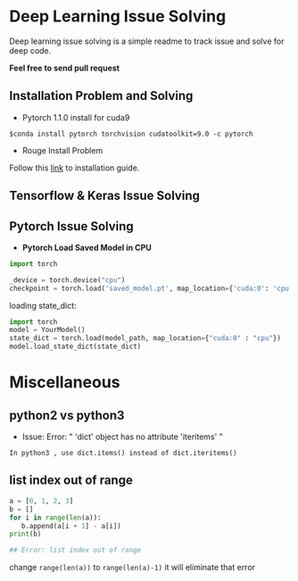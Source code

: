 # Deep Learning Issue Solving

Deep learning issue solving is a simple readme to track issue and solve for deep code.

**Feel free to send pull request**

## Installation Problem and Solving
* Pytorch 1.1.0 install for cuda9

```$conda install pytorch torchvision cudatoolkit=9.0 -c pytorch```

* Rouge Install Problem

Follow this [link](https://sagorbrur.github.io/install_rouge.html) to installation guide. 

## Tensorflow & Keras Issue Solving



## Pytorch Issue Solving

* **Pytorch Load Saved Model in CPU**

```py
import torch

_device = torch.device("cpu")
checkpoint = torch.load('saved_model.pt', map_location={'cuda:0': 'cpu'})

```
loading state_dict:

```py
import torch
model = YourModel()
state_dict = torch.load(model_path, map_location={"cuda:0" : "cpu"})
model.load_state_dict(state_dict)

```


# **Miscellaneous**

## python2 vs python3
* Issue: Error: " 'dict' object has no attribute 'iteritems' " 

`In python3 , use dict.items() instead of dict.iteritems()`

## list index out of range

```py
a = [0, 1, 2, 3]
b = []
for i in range(len(a)):
   b.append(a[i + 1] - a[i])
print(b)

## Error: list index out of range

```
change `range(len(a))` to `range(len(a)-1)` it will eliminate that error


